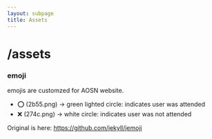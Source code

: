 ```yaml
---
layout: subpage
title: Assets
---
```


/assets
========

### emoji

emojis are customzed for AOSN website.

* :o: (2b55.png) -> green lighted circle: indicates user was attended
* :x: (274c.png) -> white circle: indicates user was not attended

Original is here: https://github.com/jekyll/jemoji
